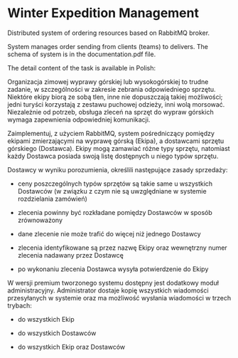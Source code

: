 # Winter Expedition Management
Distributed system of ordering resources based on RabbitMQ broker.

System manages order sending from clients (teams) to delivers. 
The schema of system is in the documentation.pdf file.

The detail content of the task is available in Polish:

Organizacja zimowej wyprawy górskiej lub wysokogórskiej to trudne zadanie, w szczególności w zakresie zebrania odpowiedniego sprzętu. Niektóre ekipy biorą ze sobą tlen, inne nie dopuszczają takiej możliwości; jedni turyści korzystają z zestawu puchowej odzieży, inni wolą morsować. Niezależnie od potrzeb, obsługa zleceń na sprzęt do wypraw górskich wymaga zapewnienia odpowiedniej komunikacji.

Zaimplementuj, z użyciem RabbitMQ, system pośredniczący pomiędzy ekipami zmierzającymi na wyprawę górską (Ekipa), a dostawcami sprzętu górskiego (Dostawca). Ekipy mogą zamawiać różne typy sprzętu, natomiast każdy Dostawca posiada swoją listę dostępnych u niego typów sprzętu.



Dostawcy w wyniku porozumienia, określili następujące zasady sprzedaży:

- ceny poszczególnych typów sprzętów są takie same u wszystkich Dostawców (w związku z czym nie są uwzględniane w systemie rozdzielania zamówień)

- zlecenia powinny być rozkładane pomiędzy Dostawców w sposób zrównoważony

- dane zlecenie nie może trafić do więcej niż jednego Dostawcy

- zlecenia identyfikowane są przez nazwę Ekipy oraz wewnętrzny numer zlecenia nadawany przez Dostawcę

- po wykonaniu zlecenia Dostawca wysyła potwierdzenie do Ekipy



W wersji premium tworzonego systemu dostępny jest dodatkowy moduł administracyjny. Administrator dostaje kopię wszystkich wiadomości przesyłanych w systemie oraz ma możliwość wysłania wiadomości w trzech trybach:

- do wszystkich Ekip

- do wszystkich Dostawców

- do wszystkich Ekip oraz Dostawców